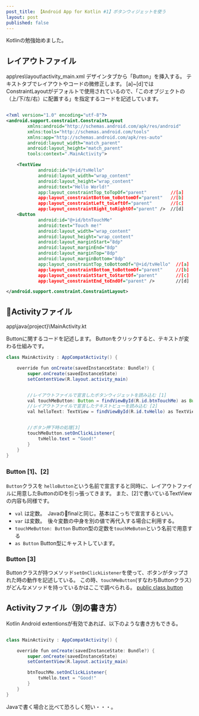 ```yaml
---
post_title: 【Android App for Kotlin #1】ボタンウィジェットを使う
layout: post
published: false
---
```


Kotlinの勉強始めました。　

## レイアウトファイル

app\res\layout\activity_main.xml
デザインタブから「Button」を挿入する。
テキストタブでレイアウトやコードの微修正します。
[a]~[d]ではConstraintLayoutがデフォルトで使用されているので、「このオブジェクトの（上/下/左/右）に配置する」を指定するコードを記述しています。

```xml

<?xml version="1.0" encoding="utf-8"?>
<android.support.constraint.ConstraintLayout
        xmlns:android="http://schemas.android.com/apk/res/android"
        xmlns:tools="http://schemas.android.com/tools"
        xmlns:app="http://schemas.android.com/apk/res-auto"
        android:layout_width="match_parent"
        android:layout_height="match_parent"
        tools:context=".MainActivity">

    <TextView
            android:id="@+id/tvHello"
            android:layout_width="wrap_content"
            android:layout_height="wrap_content"
            android:text="Hello World!"
            app:layout_constraintTop_toTopOf="parent"         //[a]
            app:layout_constraintBottom_toBottomOf="parent"   //[b]
            app:layout_constraintLeft_toLeftOf="parent"       //[c]
            app:layout_constraintRight_toRightOf="parent" />  //[d]
    <Button
            android:id="@+id/btnTouchMe"
            android:text="Touch me!"
            android:layout_width="wrap_content"
            android:layout_height="wrap_content"
            android:layout_marginStart="8dp"
            android:layout_marginEnd="8dp"
            android:layout_marginTop="8dp"
            android:layout_marginBottom="8dp"
            app:layout_constraintTop_toBottomOf="@+id/tvHello"  //[a]
            app:layout_constraintBottom_toBottomOf="parent"     //[b]
            app:layout_constraintStart_toStartOf="parent"       //[c]
            app:layout_constraintEnd_toEndOf="parent" />        //[d]

</android.support.constraint.ConstraintLayout>


```

## Activityファイル

app\java\{project}\MainActivity.kt

Buttonに関するコードを記述します。
Buttonをクリックすると、テキストが変わる仕組みです。

```java
class MainActivity : AppCompatActivity() {

    override fun onCreate(savedInstanceState: Bundle?) {
        super.onCreate(savedInstanceState)
        setContentView(R.layout.activity_main)


        //レイアウトファイルで宣言したボタンウィジェットを読み込む [1]
        val touchMeButton: Button = findViewById(R.id.btnTouchMe) as Button
        //レイアウトファイルで宣言したテキストビューを読み込む [2]
        val helloText: TextView = findViewById(R.id.tvHello) as TextView


        //ボタン押下時の処理[3]
        touchMeButton.setOnClickListener{
            tvHello.text = "Good!"
        }
    }
}

```

### Button [1]、[2]

`Button`クラスを `helloButton`という名前で宣言すると同時に、レイアウトファイルに用意したButtonのIDを引っ張ってきます。
また、[2]で書いているTextViewの内容も同様です。

- `val` は定数。　Javaのfinalと同じ。基本はこっちで宣言するといい。
- `var` は変数。　後々変数の中身を別の値で再代入する場合に利用する。
- `touchMeButton: Button` Button型の定数を`touchMeButon`という名前で用意する
- `as Button` Button型にキャストしています。

### Button [3]

Buttonクラスが持つメソッド`setOnClickListener`を使って、ボタンがタップされた時の動作を記述している。
この時、`touchMeButton`(すなわちButtonクラス）がどんなメソッドを持っているかはここで調べられる。
[public class button](https://developer.android.com/reference/android/widget/Button)


## Activityファイル（別の書き方）

Kotlin Android extentionsが有効であれば、以下のような書き方もできる。

```java

class MainActivity : AppCompatActivity() {

    override fun onCreate(savedInstanceState: Bundle?) {
        super.onCreate(savedInstanceState)
        setContentView(R.layout.activity_main)

        btnTouchMe.setOnClickListener{
            tvHello.text = "Good!"
        }
    }
}

```

Javaで書く場合と比べて恐ろしく短い・・・。
